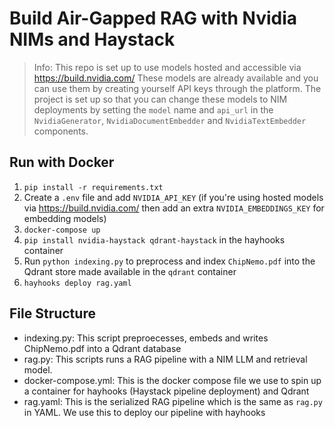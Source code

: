 # Build Air-Gapped RAG with Nvidia NIMs and Haystack

> Info: This repo is set up to use models hosted and accessible via https://build.nvidia.com/ 
> These models are already available and you can use them by creating yourself API keys through the platform.
> The project is set up so that you can change these models to NIM deployments by setting the `model` name and `api_url` in the `NvidiaGenerator`, `NvidiaDocumentEmbedder` and `NvidiaTextEmbedder` components.

## Run with Docker

1. `pip install -r requirements.txt`
2. Create a `.env` file and add `NVIDIA_API_KEY` (if you're using hosted models via https://build.nvidia.com/ then add an extra `NVIDIA_EMBEDDINGS_KEY` for embedding models)
3. `docker-compose up`
4. `pip install nvidia-haystack qdrant-haystack` in the hayhooks container
5. Run `python indexing.py` to preprocess and index `ChipNemo.pdf` into the Qdrant store made available in the `qdrant` container
6. `hayhooks deploy rag.yaml`

## File Structure

- indexing.py: This script preproecesses, embeds and writes ChipNemo.pdf into a Qdrant database
- rag.py: This scripts runs a RAG pipeline with a NIM LLM and retrieval model. 
- docker-compose.yml: This is the docker compose file we use to spin up a container for hayhooks (Haystack pipeline deployment) and Qdrant
- rag.yaml: This is the serialized RAG pipeline which is the same as `rag.py` in YAML. We use this to deploy our pipeline with hayhooks